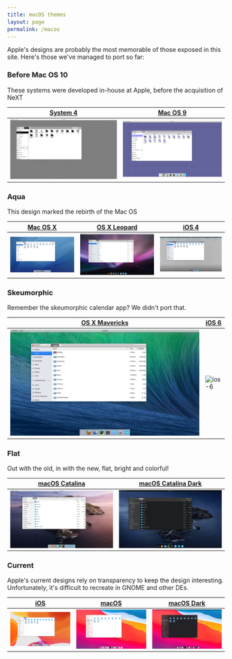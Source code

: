 ```yaml
---
title: macOS themes
layout: page
permalink: /macos
---
```


Apple's designs are probably the most memorable of those exposed in this site. Here's those we've managed to port so far:

### Before Mac OS 10
These systems were developed in-house at Apple, before the acquisition of NeXT

| [System 4](https://github.com/B00merang-Project/System-4) | [Mac OS 9](https://github.com/B00merang-Project/Mac-OS-9) |
| --- | --- |
| ![system-4](resources/screenshots/system-4/system-software-4_1.png) | ![macos-9](resources/screenshots/macos-9/sonata_1.png) |

### Aqua
This design marked the rebirth of the Mac OS

| [Mac OS X](https://github.com/B00merang-Project/Mac-OS-X-Cheetah) | [OS X Leopard](https://github.com/B00merang-Project/OS-X-Leopard) | [iOS 4](https://github.com/B00merang-Project/iOS-4) |
| --- | --- | --- |
| ![macos-x-cheetah](resources/screenshots/macos-10/kodiak_1.png) | ![os-x-leopard](resources/screenshots/os-x-10.5/chablis_1.png) | ![ios-4](resources/screenshots/ios-4/apex_1.png) |

### Skeumorphic
Remember the skeumorphic calendar app? We didn't port that.

| [OS X Mavericks](https://github.com/B00merang-Project/OS-X-Mavericks) | [iOS 6](https://github.com/B00merang-Project/iOS-6) |
| --- | --- |
| ![os-x-mavericks](resources/screenshots/os-x-10.9/cabernet_1.png) | ![ios-6](resources/screenshots/ios-6/sundance_1.png) |

### Flat
Out with the old, in with the new, flat, bright and colorful!

| [macOS Catalina](https://github.com/B00merang-Project/macOS-Catalina) | [macOS Catalina Dark](https://github.com/B00merang-Project/macOS-Catalina-Dark) |
| --- | --- |
| ![macos-catalina](resources/screenshots/macos-10.15/jazz_1.png) | ![macos-catalina-dark](resources/screenshots/macos-10.15/jazz-dark_1.png) |

### Current
Apple's current designs rely on transparency to keep the design interesting. Unfortunately, it's difficult to recreate in GNOME and other DEs.

| [iOS](https://github.com/B00merang-Project/iOS) | [macOS](https://github.com/B00merang-Project/macOS) | [macOS Dark](https://github.com/B00merang-Project/macOS-Dark) |
| --- | --- | --- |
| ![ios](resources/screenshots/ios/sydney_1.png) | ![macos](resources/screenshots/macos/rome_1.png) | ![macos-dark](resources/screenshots/macos/rome-dark_1.png) |
